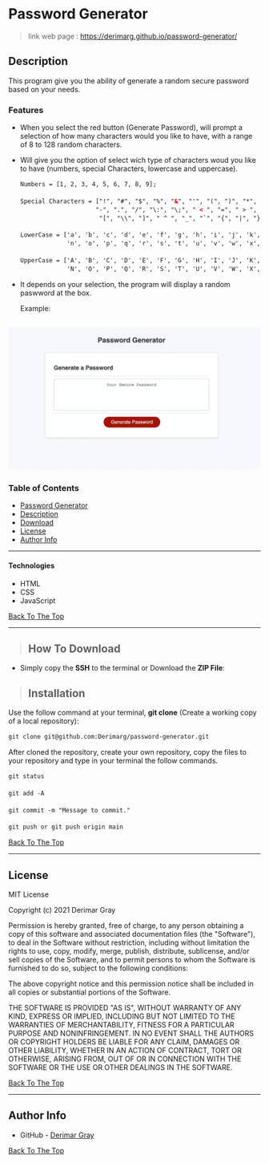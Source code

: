 # Password Generator
>  link web page  :  https://derimarg.github.io/password-generator/

## Description

This program give you the ability of generate a random secure password based on your needs.

### Features

- When you select the red button (Generate Password), will prompt a selection of how many characters would you like to have, with a range of 8 to 128 random characters.

- Will give you the option of select wich type of characters woud you like to have (numbers, special Characters, lowercase and uppercase).

    ```html
    Numbers = [1, 2, 3, 4, 5, 6, 7, 8, 9];

    Special Characters = ["!", "#", "$", "%", "&", "'", "(", ")", "*", "+", ",",
                         "-", ".", "/", "\:", "\;", " < ", "=", " > ", " ? ", "@",
                          "[", "\\", "]", " ^ ", "_", "`", "{", "|", "}", "~"];

    LowerCase = ['a', 'b', 'c', 'd', 'e', 'f', 'g', 'h', 'i', 'j', 'k', 'l', 'm',
                 'n', 'o', 'p', 'q', 'r', 's', 't', 'u', 'v', 'w', 'x', 'y', 'z'];

    UpperCase = ['A', 'B', 'C', 'D', 'E', 'F', 'G', 'H', 'I', 'J', 'K', 'L', 'M',
                 'N', 'O', 'P', 'Q', 'R', 'S', 'T', 'U', 'V', 'W', 'X', 'Y', 'Z'];
    ```

- It depends on your selection, the program will display a random paswword at the box.

    Example:

![Project Demo](./resources/images/demo.gif)
---

### Table of Contents

- [Password Generator](#password-generator)
- [Description](#description)
- [Download](#how-to-download)
- [License](#license)
- [Author Info](#author-info)

---

#### Technologies
- HTML
- CSS
- JavaScript

[Back To The Top](#password-generator)

---

>## How To Download

- Simply copy the **SSH** to the terminal or Download the **ZIP File**:

>## Installation

 Use the follow command at your terminal, **git clone** (Create a working copy of a local repository):

```html
git clone git@github.com:Derimarg/password-generator.git
```

After cloned the repository, create your own repository, copy the files to your repository and type in your terminal the follow commands. 

```html
git status

git add -A

git commit -m "Message to commit."

git push or git push origin main
```

[Back To The Top](#password-generator)

---

## License

MIT License

Copyright (c) 2021 Derimar Gray

Permission is hereby granted, free of charge, to any person obtaining a copy
of this software and associated documentation files (the "Software"), to deal
in the Software without restriction, including without limitation the rights
to use, copy, modify, merge, publish, distribute, sublicense, and/or sell
copies of the Software, and to permit persons to whom the Software is
furnished to do so, subject to the following conditions:

The above copyright notice and this permission notice shall be included in all
copies or substantial portions of the Software.

THE SOFTWARE IS PROVIDED "AS IS", WITHOUT WARRANTY OF ANY KIND, EXPRESS OR
IMPLIED, INCLUDING BUT NOT LIMITED TO THE WARRANTIES OF MERCHANTABILITY,
FITNESS FOR A PARTICULAR PURPOSE AND NONINFRINGEMENT. IN NO EVENT SHALL THE
AUTHORS OR COPYRIGHT HOLDERS BE LIABLE FOR ANY CLAIM, DAMAGES OR OTHER
LIABILITY, WHETHER IN AN ACTION OF CONTRACT, TORT OR OTHERWISE, ARISING FROM,
OUT OF OR IN CONNECTION WITH THE SOFTWARE OR THE USE OR OTHER DEALINGS IN THE
SOFTWARE.

[Back To The Top](#password-generator)

---

## Author Info

- GitHub - [Derimar Gray](https://github.com/Derimarg)

[Back To The Top](#password-generator)